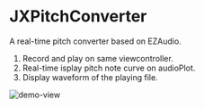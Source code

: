 # JXPitchConverter
A real-time pitch converter based on EZAudio.

1. Record and play on same viewcontroller.
2. Real-time isplay pitch note curve on audioPlot.
3. Display waveform of the playing file.

![demo-view](https://trello-attachments.s3.amazonaws.com/564ad69e80b9b79287cd4b54/1334x750/7d73ac4776cf8450f98c66edaf63e8be/amp_pitch.png)
